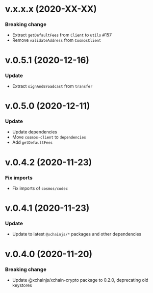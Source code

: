 # v.x.x.x (2020-XX-XX)

### Breaking change

- Extract `getDefaultFees` from `Client` to `utils` #157
- Remove `validateAddress` from `CosmosClient`

# v.0.5.1 (2020-12-16)

### Update

- Extract `signAndBroadcast` from `transfer`

# v.0.5.0 (2020-12-11)

### Update

- Update dependencies
- Move `cosmos-client` to `dependencies`
- Add `getDefaultFees`

# v.0.4.2 (2020-11-23)

### Fix imports

- Fix imports of `cosmos/codec`

# v.0.4.1 (2020-11-23)

### Update

- Update to latest `@xchainjs/*` packages and other dependencies

# v.0.4.0 (2020-11-20)

### Breaking change

- Update @xchainjs/xchain-crypto package to 0.2.0, deprecating old keystores

